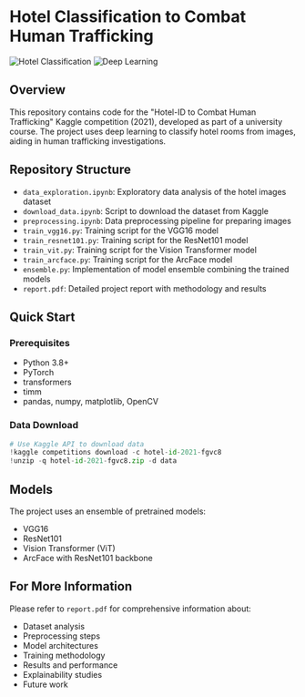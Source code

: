 # Hotel Classification to Combat Human Trafficking

![Hotel Classification](https://img.shields.io/badge/Competition-Kaggle-blue)
![Deep Learning](https://img.shields.io/badge/AI-Deep%20Learning-orange)

## Overview

This repository contains code for the "Hotel-ID to Combat Human Trafficking" Kaggle competition (2021), developed as part of a university course. The project uses deep learning to classify hotel rooms from images, aiding in human trafficking investigations.

## Repository Structure

- `data_exploration.ipynb`: Exploratory data analysis of the hotel images dataset
- `download_data.ipynb`: Script to download the dataset from Kaggle
- `preprocessing.ipynb`: Data preprocessing pipeline for preparing images
- `train_vgg16.py`: Training script for the VGG16 model
- `train_resnet101.py`: Training script for the ResNet101 model
- `train_vit.py`: Training script for the Vision Transformer model
- `train_arcface.py`: Training script for the ArcFace model
- `ensemble.py`: Implementation of model ensemble combining the trained models
- `report.pdf`: Detailed project report with methodology and results

## Quick Start

### Prerequisites
- Python 3.8+
- PyTorch
- transformers
- timm
- pandas, numpy, matplotlib, OpenCV

### Data Download
```python
# Use Kaggle API to download data
!kaggle competitions download -c hotel-id-2021-fgvc8
!unzip -q hotel-id-2021-fgvc8.zip -d data
```

## Models

The project uses an ensemble of pretrained models:
- VGG16
- ResNet101
- Vision Transformer (ViT)
- ArcFace with ResNet101 backbone

## For More Information

Please refer to `report.pdf` for comprehensive information about:
- Dataset analysis
- Preprocessing steps
- Model architectures
- Training methodology
- Results and performance
- Explainability studies
- Future work
